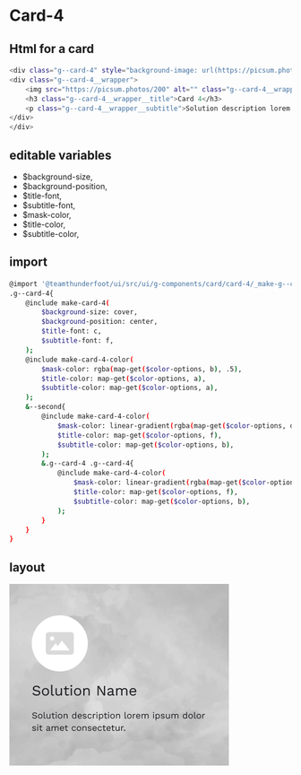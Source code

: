 # Card-4

## Html for a card

```sh
<div class="g--card-4" style="background-image: url(https://picsum.photos/600/800);">
<div class="g--card-4__wrapper">
    <img src="https://picsum.photos/200" alt="" class="g--card-4__wrapper__media">
    <h3 class="g--card-4__wrapper__title">Card 4</h3>
    <p class="g--card-4__wrapper__subtitle">Solution description lorem ipsum dolor sit amet consectetur.</p>
</div>
</div>
```

## editable variables
- $background-size,
- $background-position,
- $title-font,
- $subtitle-font,
- $mask-color,
- $title-color,
- $subtitle-color,

## import
```sh
@import '@teamthunderfoot/ui/src/ui/g-components/card/card-4/_make-g--card-4';
.g--card-4{
    @include make-card-4(
        $background-size: cover,
        $background-position: center,
        $title-font: c,
        $subtitle-font: f,
    );
    @include make-card-4-color(
        $mask-color: rgba(map-get($color-options, b), .5),
        $title-color: map-get($color-options, a),
        $subtitle-color: map-get($color-options, a),
    );
    &--second{
        @include make-card-4-color(
            $mask-color: linear-gradient(rgba(map-get($color-options, d), .5), rgba(map-get($color-options, a), .5)),
            $title-color: map-get($color-options, f),
            $subtitle-color: map-get($color-options, b),
        );
        &.g--card-4 .g--card-4{
            @include make-card-4-color(
                $mask-color: linear-gradient(rgba(map-get($color-options, d), .5), rgba(map-get($color-options, a), .5)),
                $title-color: map-get($color-options, f),
                $subtitle-color: map-get($color-options, b),
            );
        }
    }
}
```

## layout
![alt text][card-4]

[card-4]: /src/img/global-components/card/card-4.png 